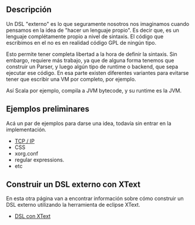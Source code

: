 ## []()Descripción

Un DSL "externo" es lo que seguramente nosotros nos imaginamos cuando pensamos en la idea de "hacer un lenguaje propio". Es decir que, es un lenguaje complétamente propio a nivel de sintaxis. El código que escribimos en el no es en realidad código GPL de ningún tipo.


Esto permite tener completa libertad a la hora de definir la sintaxis.
Sin embargo, requiere más trabajo, ya que de alguna forma tenemos que construir un Parser, y luego algún tipo de runtime o backend, que sepa ejecutar ese código.
En esa parte existen diferentes variantes para evitarse tener que escribir una VM por completo, por ejemplo.


Así Scala por ejemplo, compila a JVM bytecode, y su runtime es la JVM.


## []()Ejemplos preliminares

Acá un par de ejemplos para darse una idea, todavía sin entrar en la implementación.
* [TCP / IP](conceptos-dsls-domainspecificlanguage-dsl---tcpip)
* CSS
* xorg.conf
* regular expressions.
* etc

## []()Construir un DSL externo con XText

En esta otra página van a encontrar información sobre cómo construir un DSL externo utilizando la herramienta de eclipse XText.
* [DSL con XText](conceptos-dsls-domainspecificlanguage-dsl---xtext)